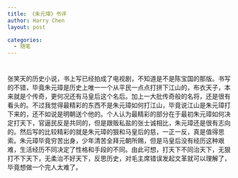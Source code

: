```yaml
---
title: 《朱元璋》书评
author: Harry Chen
layout: post

categories:
  - 随笔
---
```

# 

张笑天的历史小说，书上写已经拍成了电视剧，不知道是不是陈宝国的那版。书写的不错，毕竟朱元璋是历史上唯一一个从平民一点点打拼下江山的，布衣天子，本来就是个传奇，更何况还有马皇后这个名后。加上一大批传奇般的名将，还是很有看头的。不过我觉得最精彩的东西不是朱元璋如何打江山，毕竟说江山是朱元璋打下来的，还不如说是明朝送个他的。个人认为最精彩的部分在于最初朱元璋如何决定打天下，官逼民反是共同的，但是跟贩私盐的张士诚相比，朱元璋还是很有志向的。然后写的比较精彩的就是朱元璋的狠和马皇后的慈，一正一反，真是值得思索。朱元璋毕竟穷苦出身，少年清苦全拜元朝所赐，但是马皇后没有经历这种艰难，生活经历不同决定了性格和手段的不同。由此可想，打天下不同治天下，无狠打不下天下，无柔治不好天下，反思历史，对毛主席错误发起文革就可以理解了，毕竟想做一个完人太难了。
